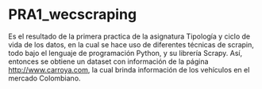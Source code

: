 # PRA1_wecscraping
Es el resultado de la primera practica de la asignatura Tipología y ciclo de vida de los datos, en la cual se hace uso de diferentes técnicas de scrapin, todo bajo el lenguaje de programación Python, y su librería Scrapy. Así, entonces se obtiene un dataset con información de la página http://www.carroya.com, la cual brinda información de los vehículos en el mercado Colombiano.
